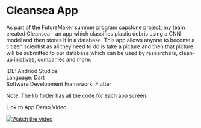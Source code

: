 # Cleansea App

As part of the FutureMaker summer program capstone project, my team created Cleansea - an app which classifies plastic debris using a CNN model and then stores it in a database. This app allows anyone to become a citizen scientist as all they need to do is take a picture and then that picture will be submitted to our database which can be used by researchers, clean-up iniatives, companies and more.<br/>

IDE: Andriod Studios<br/>
Language: Dart<br/>
Software Development Framework: Flutter<br/>

Note:
The lib folder has all the code for each app screen.

Link to App Demo Video

[![Watch the video]()](https://www.youtube.com/watch?v=ILKyErhdUdg)

